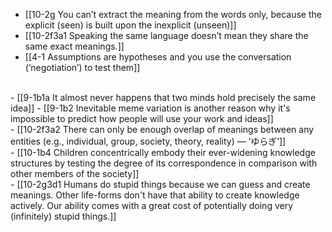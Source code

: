 - [[10-2g You can’t extract the meaning from the words only, because the explicit (seen) is built upon the inexplicit (unseen)]]
- [[10-2f3a1 Speaking the same language doesn’t mean they share the same exact meanings.]]
- [[4-1 Assumptions are hypotheses and you use the conversation (’negotiation’) to test them]]
<br>
- [[9-1b1a It almost never happens that two minds hold precisely the same idea]]
- [[9-1b2 Inevitable meme variation is another reason why it's impossible to predict how people will use your work and ideas]]
<br>
- [[10-2f3a2 There can only be enough overlap of meanings between any entities (e.g., individual, group, society, theory, reality) — ‘ゆらぎ’]]
<br>
- [[10-1b4 Children concentrically embody their ever-widening knowledge structures by testing the degree of its correspondence in comparison with other members of the society]]
<br>
- [[10-2g3d1 Humans do stupid things because we can guess and create meanings. Other life-forms don't have that ability to create knowledge actively. Our ability comes with a great cost of potentially doing very (infinitely) stupid things.]]
